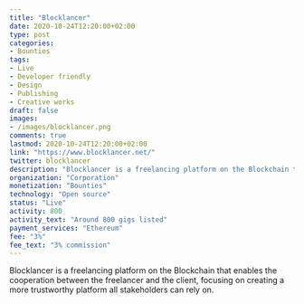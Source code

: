 ```yaml
---
title: "Blocklancer"
date: 2020-10-24T12:20:00+02:00
type: post
categories:
- Bounties
tags:
- Live
- Developer friendly
- Design
- Publishing
- Creative works
draft: false
images:
- /images/blocklancer.png
comments: true
lastmod: 2020-10-24T12:20:00+02:00
link: "https://www.blocklancer.net/"
twitter: blocklancer
description: "Blocklancer is a freelancing platform on the Blockchain that enables the cooperation between the freelancer and the clients."
organization: "Corporation"
monetization: "Bounties"
technology: "Open source"
status: "Live"
activity: 800
activity_text: "Around 800 gigs listed"
payment_services: "Ethereum"
fee: "3%"
fee_text: "3% commission"
---
```


Blocklancer is a freelancing platform on the Blockchain that enables the cooperation between the freelancer and the client, focusing on creating a more trustworthy platform all stakeholders can rely on.<!--more-->

